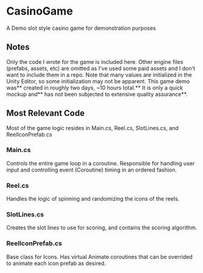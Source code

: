 # CasinoGame
 A Demo slot style casino game for demonstration purposes

## Notes
Only the code I wrote for the game is included here. Other engine files (prefabs, assets, etc) are omitted as I've used some paid assets and I don't want to include them in a repo.
Note that many values are initialized in the Unity Editor, so some initialization may not be apparent.
This game demo was** created in roughly two days, ~10 hours total.** It is only a quick mockup and** has not been subjected to extensive quality assurance**.

 ## Most Relevant Code
 Most of the game logic resides in Main.cs, Reel.cs, SlotLines.cs, and ReelIconPrefab.cs
 ### **Main.cs**
 Controls the entire game loop in a coroutine. Responsible for handling user input and controlling event (Coroutine) timing in an ordered fashion.
 ### **Reel.cs**
 Handles the logic of spinning and randomizing the icons of the reels.
 ### **SlotLines.cs**
 Creates the slot lines to use for scoring, and contains the scoring algorithm.
 ### **ReelIconPrefab.cs**
 Base class for Icons. Has virtual Animate coroutines that can be overrided to animate each icon prefab as desired.
